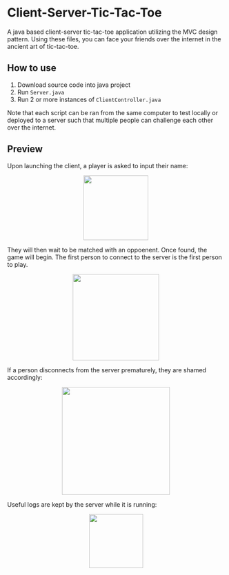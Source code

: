 # Client-Server-Tic-Tac-Toe
A java based client-server tic-tac-toe application utilizing the MVC design pattern. 
Using these files, you can face your friends over the internet in the ancient art of tic-tac-toe.

## How to use
1. Download source code into java project
2. Run `Server.java`
3. Run 2 or more instances of `ClientController.java`

Note that each script can be ran from the same computer to test locally or deployed to a server such that
multiple people can challenge each other over the internet. 

## Preview

Upon launching the client, a player is asked to input their name:
<p align="center">
<img src="https://cdn.discordapp.com/attachments/751158308236165191/771895749137924096/Screen_Shot_2020-10-30_at_18.16.56.png" height=150 />
</p>

They will then wait to be matched with an oppoenent. Once found, the game will begin.
The first person to connect to the server is the first person to play.
<p align="center">
<img src="https://media.giphy.com/media/p4Csz2GlROWlKMEgSe/giphy.gif" height=200 />
</p>


If a person disconnects from the server prematurely, they are shamed accordingly:
<p align="center">
<img src="https://cdn.discordapp.com/attachments/751158308236165191/771910346532192306/Screen_Shot_2020-10-30_at_19.35.32.png" height=250 />
</p>

Useful logs are kept by the server while it is running:
<p align="center">
<img src="https://media.discordapp.net/attachments/751158308236165191/771900723621003264/unknown.png" height=125 />
</p>
